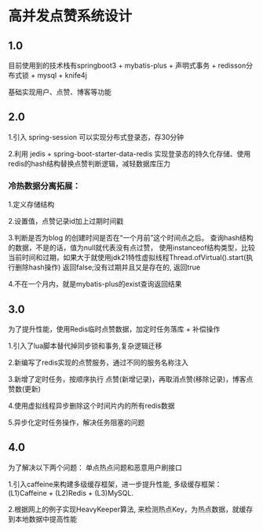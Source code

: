# 高并发点赞系统设计

## 1.0
目前使用到的技术栈有springboot3 + mybatis-plus + 声明式事务 + redisson分布式锁 + mysql + knife4j

基础实现用户、点赞、博客等功能

## 2.0
1.引入 spring-session 可以实现分布式登录态，存30分钟

2.利用 jedis + spring-boot-starter-data-redis 实现登录态的持久化存储、使用redis的hash结构替换点赞判断逻辑，减轻数据库压力

### 冷热数据分离拓展：
1.定义存储结构

2.设置值，点赞记录id加上过期时间戳

3.判断是否为blog 的创建时间是否在“一个月前”这个时间点之后。 查询hash结构的数据，不是的话，值为null就代表没有点过赞， 使用instanceof结构类型，比较当前时间和过期，如果大于就使用jdk21特性虚拟线程Thread.ofVirtual().start(执行删除hash操作) 返回false;没有过期并且又是存在的, 返回true

4.不在一个月内，就是mybatis-plus的exist查询返回结果

## 3.0
为了提升性能，使用Redis临时点赞数据，加定时任务落库 + 补偿操作

1.引入了lua脚本替代掉同步锁和事务,复杂逻辑迁移

2.新编写了redis实现的点赞服务，通过不同的服务名称注入

3.新增了定时任务，按顺序执行 点赞(新增记录)，再取消点赞(移除记录)，博客点赞数(更新)

4.使用虚拟线程异步删除这个时间片内的所有redis数据

5.异步化定时任务操作，解决任务阻塞的问题

## 4.0
为了解决以下两个问题： 单点热点问题和恶意用户刷接口

1.引入caffeine来构建多级缓存框架，进一步提升性能, 
多级缓存框架：(L1)Caffeine + (L2)Redis + (L3)MySQL.

2.根据网上的例子实现HeavyKeeper算法, 来检测热点Key，为热点数据，就缓存到本地数据中提高性能